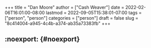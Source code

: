 +++
title = "Dan Moore"
author = ["Cash Weaver"]
date = 2022-02-06T16:01:00-08:00
lastmod = 2022-09-05T15:38:01-07:00
tags = ["person", "person"]
categories = ["person"]
draft = false
slug = "8c414004-a945-4c4b-a374-ab35a73383fb"
+++

## :noexport: {#noexport}
